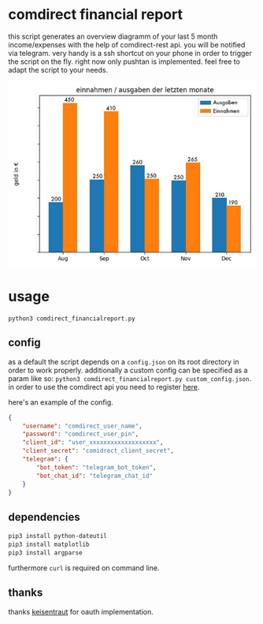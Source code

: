 # comdirect financial report
this script generates an overview diagramm of your last 5 month income/expenses with the help of comdirect-rest api. you will be notified via telegram. very handy is a ssh shortcut on your phone in order to trigger the script on the fly. right now only pushtan is implemented. feel free to adapt the script to your needs.

![comdirect financial report](https://github.com/phpanhey/comdirect_financialreport/blob/master/example_chart.jpg?raw=true)

# usage 
```shell
python3 comdirect_financialreport.py 
```
## config
as a default the script depends on a `config.json` on its root directory in order to work properly. additionally a custom config can be specified as a param like so: `python3 comdirect_financialreport.py custom_config.json`. in order to use the comdirect api you need to register [here](https://www.comdirect.de/cms/kontakt-zugaenge-api.html).

here's an example of the config.
```json
{
    "username": "comdirect_user_name",
    "password": "comdirect_user_pin",
    "client_id": "user_xxxxxxxxxxxxxxxxxxx",
    "client_secret": "comidrect_client_secret",
    "telegram": {
        "bot_token": "telegram_bot_token",
        "bot_chat_id": "telegram_chat_id"
    }
}
```

## dependencies
```sh
pip3 install python-dateutil
pip3 install matplotlib
pip3 install argparse
```
furthermore ``curl`` is required on command line.

## thanks
thanks [keisentraut](https://github.com/keisentraut/python-comdirect-api) for oauth implementation.



